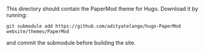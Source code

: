 This directory should contain the PaperMod theme for Hugo.
Download it by running:

```
git submodule add https://github.com/adityatelange/hugo-PaperMod website/themes/PaperMod
```

and commit the submodule before building the site.
